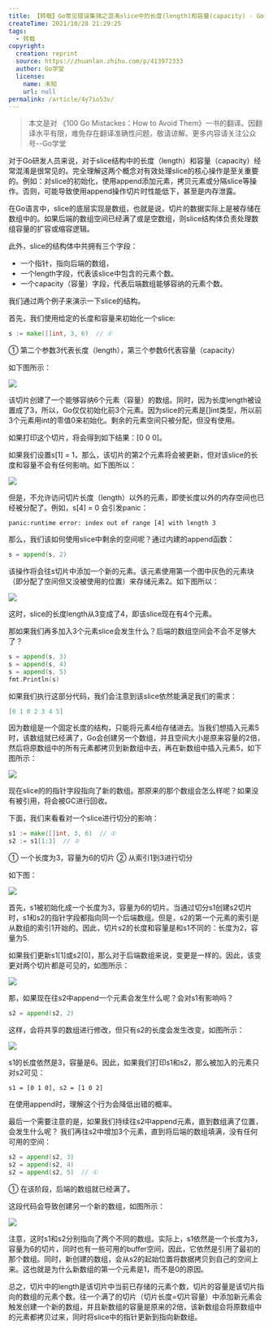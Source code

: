 ```yaml
---
title: 【转载】Go常见错误集锦之混淆slice中的长度(length)和容量(capacity) - Go切片make()初始化相关问题解惑
createTime: 2021/10/28 21:29:25
tags:
  - 转载
copyright:
  creation: reprint
  source: https://zhuanlan.zhihu.com/p/413972333
  author: Go学堂
  license:
    name: 未知
    url: null
permalink: /article/4y7io53v/
---
```


> 本文是对 《100 Go Mistackes：How to Avoid Them》一书的翻译。因翻译水平有限，难免存在翻译准确性问题，敬请谅解。更多内容请关注公众号--Go学堂

对于Go研发人员来说，对于slice结构中的长度（length）和容量（capacity）经常混淆是很常见的。完全理解这两个概念对有效处理slice的核心操作是至关重要的。例如：对slice的初始化，使用append添加元素，拷贝元素或分隔slice等操作。否则，可能导致使用append操作切片时性能低下，甚至是内存泄露。

在Go语言中，slice的底层实现是数组，也就是说，切片的数据实际上是被存储在数组中的。如果后端的数组空间已经满了或是空数组，则slice结构体负责处理数组容量的扩容或缩容逻辑。

此外，slice的结构体中共拥有三个字段：

 - 一个指针，指向后端的数组，
 -  一个length字段，代表该slice中包含的元素个数。
- 一个capacity（容量）字段，代表后端数组能够容纳的元素个数。

我们通过两个例子来演示一下slice的结构。

首先，我们使用给定的长度和容量来初始化一个slice:

```go
s := make([]int, 3, 6)  // ①
```

① 第二个参数3代表长度（length），第三个参数6代表容量（capacity）

如下图所示：

![](/images/acba1da3b02e42f8c0300dac61aacf33.png)

该切片创建了一个能够容纳6个元素（容量）的数组。同时，因为长度length被设置成了3，所以，Go仅仅初始化前3个元素。因为slice的元素是[]int类型，所以前3个元素用int的零值0来初始化。剩余的元素空间只被分配，但没有使用。

如果打印这个切片，将会得到如下结果：[0 0 0]。

如果我们设置s[1] = 1，那么，该切片的第2个元素将会被更新，但对该slice的长度和容量不会有任何影响。如下图所以：

![](/images/9a957bff1bb955d56d17b98773612c04.png)

但是，不允许访问切片长度（length）以外的元素，即使长度以外的内存空间也已经被分配了。例如，s[4] = 0 会引发panic：

```text
panic:runtime error: index out of range [4] with length 3
```

那么，我们该如何使用slice中剩余的空间呢？通过内建的append函数：

```go
s = append(s, 2)
```

该操作将会往s切片中添加一个新的元素。该元素使用第一个图中灰色的元素块（即分配了空间但又没被使用的位置）来存储元素2。如下图所以：

![](/images/3124157087352f4670db60aaec53ec90.png)

这时，slice的长度length从3变成了4，即该slice现在有4个元素。

那如果我们再多加入3个元素slice会发生什么？后端的数组空间会不会不足够大了？

```go
s = append(s, 3)
s = append(s, 4)
s = append(s, 5)
fmt.Println(s)
```

如果我们执行这部分代码，我们会注意到该slice依然能满足我们的需求：

```go
[0 1 0 2 3 4 5]
```

因为数组是一个固定长度的结构，只能将元素4给存储进去。当我们想插入元素5时，该数组就已经满了，Go会创建另一个数组，并且空间大小是原来容量的2倍，然后将原数组中的所有元素都拷贝到新数组中去，再在新数组中插入元素5，如下图所示：

![](/images/576e1ceb60d6ae2b521b225d022ace92.png)

现在slice的的指针字段指向了新的数组。那原来的那个数组会怎么样呢？如果没有被引用，将会被GC进行回收。

下面，我们来看看对一个slice进行切分的影响：

```go
s1 := make([]int, 3, 6)  // ①
s2 := s1[1:3]  // ②
```
① 一个长度为3，容量为6的切片
② 从索引1到3进行切分

如下图：

![](/images/18237844142958953fc9ea4d545f6585.png)

首先，s1被初始化成一个长度为3，容量为6的切片。当通过切分s1创建s2切片时，s1和s2的指针字段都指向同一个后端数组。但是，s2的第一个元素的索引是从数组的索引1开始的。因此，切片s2的长度和容量是和s1不同的：长度为2，容量为5.

如果我们更新s1[1]或s2[0]，那么对于后端数组来说，变更是一样的。因此，该变更对两个切片都是可见的，如图所示：

![](/images/1b0b9ee981990376cdb3e968a4c36d55.png)

那，如果现在往s2中append一个元素会发生什么呢？会对s1有影响吗？

```go
s2 = append(s2, 2)
```

这样，会将共享的数组进行修改，但只有s2的长度会发生改变，如图所示：

![](/images/db073dcce6c4c5d2be58d4567de7ee5f.png)

s1的长度依然是3，容量是6。因此，如果我们打印s1和s2，那么被加入的元素只对s2可见：

```text
s1 = [0 1 0], s2 = [1 0 2]
```

在使用append时，理解这个行为会降低出错的概率。

最后一个需要注意的是，如果我们持续往s2中append元素，直到数组满了位置，会发生什么呢？ 我们再往s2中增加3个元素，直到将后端的数组填满，没有任何可用的空间：

```go
s2 = append(s2, 3)
s2 = append(s2, 4)
s2 = append(s2, 5)  // ①
```

① 在该阶段，后端的数组就已经满了。

这段代码会导致创建另一个新的数组，如图所示：

![](/images/913b1c1bcdf217d9595740ed632804e3.png)

注意，这时s1和s2分别指向了两个不同的数组。实际上，s1依然是一个长度为3，容量为6的切片，同时也有一些可用的buffer空间，因此，它依然是引用了最初的那个数组。同时，新创建的数组，会从s2的起始位置将数据拷贝到自己的空间上来。这也就是为什么新数组的第一个元素是1，而不是0的原因。

总之，切片中的length是该切片中当前已存储的元素个数，切片的容量是该切片指向的数组的元素个数。往一个满了的切片（切片长度=切片容量）中添加新元素会触发创建一个新的数组，并且新数组的容量是原来的2倍，该新数组会将原数组中的元素都拷贝过来，同时将slice中的指针更新到指向新数组。
